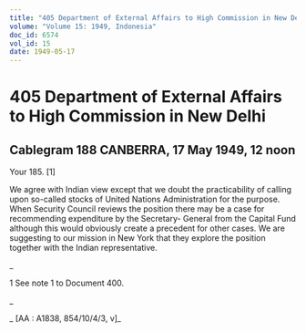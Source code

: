 ```yaml
---
title: "405 Department of External Affairs to High Commission in New Delhi"
volume: "Volume 15: 1949, Indonesia"
doc_id: 6574
vol_id: 15
date: 1949-05-17
---
```


# 405 Department of External Affairs to High Commission in New Delhi

## Cablegram 188 CANBERRA, 17 May 1949, 12 noon

Your 185. [1]

We agree with Indian view except that we doubt the practicability of calling upon so-called stocks of United Nations Administration for the purpose. When Security Council reviews the position there may be a case for recommending expenditure by the Secretary- General from the Capital Fund although this would obviously create a precedent for other cases. We are suggesting to our mission in New York that they explore the position together with the Indian representative.

_

1 See note 1 to Document 400.

_

_ [AA : A1838, 854/10/4/3, v]_
